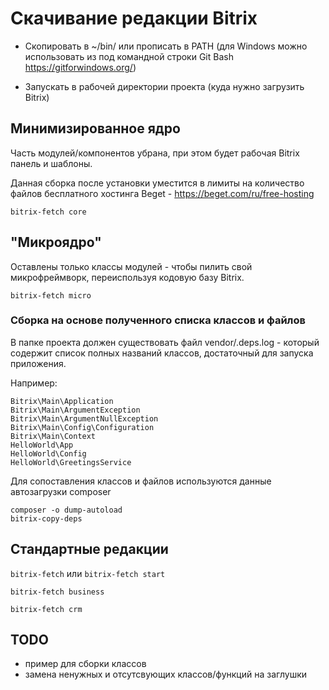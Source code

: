 
# Скачивание редакции Bitrix

- Скопировать в ~/bin/ или прописать в PATH (для Windows можно использовать из под командной строки Git Bash https://gitforwindows.org/)

- Запускать в рабочей директории проекта (куда нужно загрузить Bitrix)

## Минимизированное ядро

Часть модулей/компонентов убрана, при этом будет рабочая Bitrix панель и шаблоны.

Данная сборка после установки уместится в лимиты на количество файлов бесплатного хостинга Beget - https://beget.com/ru/free-hosting

`bitrix-fetch core`

## "Микроядро"

Оставлены только классы модулей - чтобы пилить свой микрофреймворк, переиспользуя кодовую базу Bitrix.

`bitrix-fetch micro`

### Cборка на основе полученного списка классов и файлов

В папке проекта должен существовать файл vendor/.deps.log - который содержит список полных названий классов, достаточный для запуска приложения.

Например:
```
Bitrix\Main\Application
Bitrix\Main\ArgumentException
Bitrix\Main\ArgumentNullException
Bitrix\Main\Config\Configuration
Bitrix\Main\Context
HelloWorld\App
HelloWorld\Config
HelloWorld\GreetingsService
```

Для сопоставления классов и файлов используются данные автозагрузки composer

```
composer -o dump-autoload
bitrix-copy-deps
```

## Стандартные редакции

`bitrix-fetch` или `bitrix-fetch start`

`bitrix-fetch business`

`bitrix-fetch crm`

## TODO

- пример для сборки классов
- замена ненужных и отсутсвующих классов/функций на заглушки
